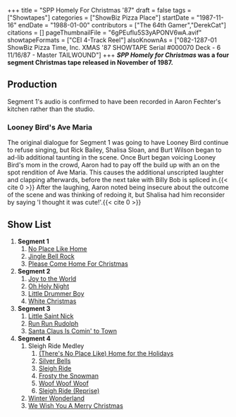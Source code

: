 +++
title = "SPP Homely For Christmas '87"
draft = false
tags = ["Showtapes"]
categories = ["ShowBiz Pizza Place"]
startDate = "1987-11-16"
endDate = "1988-01-00"
contributors = ["The 64th Gamer","DerekCat"]
citations = []
pageThumbnailFile = "6gPEuflu5S3yAPONV6wA.avif"
showtapeFormats = ["CEI 4-Track Reel"]
alsoKnownAs = ["082-1287-01 ShowBiz Pizza Time, Inc. XMAS '87 SHOWTAPE Serial #000070 Deck - 6 11/16/87 - Master TAILWOUND"]
+++
***SPP Homely for Christmas* was a four segment Christmas tape released in November of 1987.**

## Production

Segment 1's audio is confirmed to have been recorded in Aaron Fechter's kitchen rather than the studio.

### Looney Bird's Ave Maria

The original dialogue for Segment 1 was going to have Looney Bird continue to refuse singing, but Rick Bailey, Shalisa Sloan, and Burt Wilson began to ad-lib additional taunting in the scene. Once Burt began voicing Looney Bird's mom in the crowd, Aaron had to pay off the build up with an on the spot rendition of Ave Maria. This causes the additional unscripted laughter and clapping afterwards, before the next take with Billy Bob is spliced in.{{< cite 0 >}}
After the laughing, Aaron noted being insecure about the outcome of the scene and was thinking of redoing it, but Shalisa had him reconsider by saying 'I thought it was cute!'.{{< cite 0 >}}

## Show List

1.  **Segment 1**
    1.  [No Place Like Home](https://en.wikipedia.org/wiki/That_Christmas_Feeling)
    2.  [Jingle Bell Rock](https://en.wikipedia.org/wiki/Jingle_Bell_Rock)
    3.  [Please Come Home For Christmas](https://en.wikipedia.org/wiki/Please_Come_Home_for_Christmas)
2.  **Segment 2**
    1.  [Joy to the World](https://en.wikipedia.org/wiki/Joy_to_the_World)
    2.  [Oh Holy Night](https://en.wikipedia.org/wiki/O_Holy_Night)
    3.  [Little Drummer Boy](https://en.wikipedia.org/wiki/The_Little_Drummer_Boy)
    4.  [White Christmas](https://en.wikipedia.org/wiki/White_Christmas_(song))
3.  **Segment 3**
    1.  [Little Saint Nick](https://en.wikipedia.org/wiki/Little_Saint_Nick)
    2.  [Run Run Rudolph](https://en.wikipedia.org/wiki/Run_Rudolph_Run)
    3.  [Santa Claus Is Comin' to Town](https://en.wikipedia.org/wiki/Santa_Claus_Is_Comin%27_to_Town)
4.  **Segment 4**
    1.  Sleigh Ride Medley
        1.  [(There's No Place Like) Home for the Holidays](https://en.wikipedia.org/wiki/Home_for_the_Holidays_(song))
        2.  [Silver Bells](https://en.wikipedia.org/wiki/Silver_Bells)
        3.  [Sleigh Ride](https://en.wikipedia.org/wiki/A_Christmas_Gift_for_You_from_Phil_Spector)
        4.  [Frosty the Snowman](https://en.wikipedia.org/wiki/Frosty_the_Snowman)
        5.  [Woof Woof Woof](https://en.wikipedia.org/wiki/The_Singing_Dogs)
        6.  [Sleigh Ride (Reprise)](https://en.wikipedia.org/wiki/A_Christmas_Gift_for_You_from_Phil_Spector)
    2.  [Winter Wonderland](https://en.wikipedia.org/wiki/Winter_Wonderland)
    3.  [We Wish You A Merry Christmas](https://en.wikipedia.org/wiki/We_Wish_You_a_Merry_Christmas)
